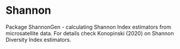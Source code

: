 # Shannon
Package ShannonGen - calculating Shannon Index estimators from microsatellite data. For details check Konopinski (2020) on Shannon Diversity Index estimators.
